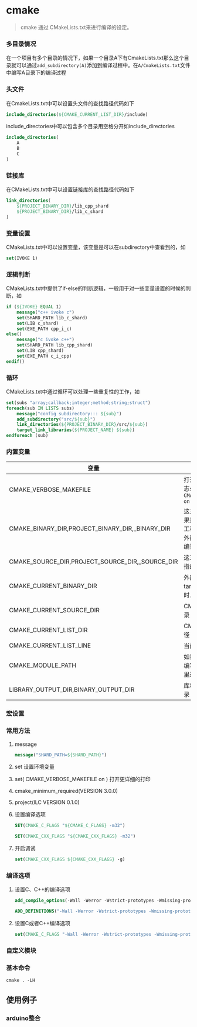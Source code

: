 cmake
=====
> cmake 通过 CMakeLists.txt来进行编译的设定。

### 多目录情况

在一个项目有多个目录的情况下，如果一个目录A下有CmakeLists.txt那么这个目录就可以通过`add_subdirectory(A)`添加到编译过程中。在`A/CmakeLists.txt`文件中编写A目录下的编译过程

### 头文件

在CmakeLists.txt中可以设置头文件的查找路径代码如下

```cmake
include_directories(${CMAKE_CURRENT_LIST_DIR}/include)
```

include_directories中可以包含多个目录用空格分开如include_directories

```cmake
include_directories(
	A
	B
	C
)
```

### 链接库

在CMakeLists.txt中可以设置链接库的查找路径代码如下

```cmake
link_directories(
    ${PROJECT_BINARY_DIR}/lib_cpp_shard
    ${PROJECT_BINARY_DIR}/lib_c_shard
)
```



### 变量设置

CMakeLists.txt中可以设置变量，该变量是可以在subdirectory中查看到的，如

```cmake
set(IVOKE 1)
```

### 逻辑判断

CMakeLists.txt中提供了if-else的判断逻辑，一般用于对一些变量设置的时候的判断，如

```cmake
if (${IVOKE} EQUAL 1)
    message("c++ ivoke c")
    set(SHARD_PATH lib_c_shard)
    set(LIB c_shard)
    set(EXE_PATH cpp_i_c)
else()
    message("c ivoke c++")
    set(SHARD_PATH lib_cpp_shard)
    set(LIB cpp_shard)
    set(EXE_PATH c_i_cpp)
endif()
```



### 循环

CMakeLists.txt中通过循环可以处理一些重复性的工作，如

```cmake
set(subs "array;callback;integer;method;string;struct")
foreach(sub IN LISTS subs)
    message("config subdirectory::: ${sub}")
    add_subdirectory("src/${sub}")
    link_directories(${PROJECT_BINARY_DIR}/src/${sub})
    target_link_libraries(${PROJECT_NAME} ${sub})
endforeach (sub)
```

### 内置变量

| 变量                                            | 说明                                                         |
| ----------------------------------------------- | ------------------------------------------------------------ |
| CMAKE_VERBOSE_MAKEFILE                          | 打开详细的make过程日志`set( CMAKE_VERBOSE_MAKEFILE on )`     |
| CMAKE_BINARY_DIR,PROJECT_BINARY_DIR,_BINARY_DIR | 这三个变量内容一致，如果是内部编译，就指的是工程的顶级目录，如果是外部编译，指的就是工程编译发生的目录 |
| CMAKE_SOURCE_DIR,PROJECT_SOURCE_DIR,_SOURCE_DIR | 这三个变量内容一致，都指的是工程的顶级目录                   |
| CMAKE_CURRENT_BINARY_DIR                        | 外部编译时，指的是target目录，内部编译时，指的是顶级目录     |
| CMAKE_CURRENT_SOURCE_DIR                        | CMakeList.txt所在的目录                                      |
| CMAKE_CURRENT_LIST_DIR                          | CMakeList.txt的完整路径                                      |
| CMAKE_CURRENT_LIST_LINE                         | 当前所在的行                                                 |
| CMAKE_MODULE_PATH                               | 如果工程复杂，可能需要编写一些cmake模块，这里通过SET指定这个变量 |
| LIBRARY_OUTPUT_DIR,BINARY_OUTPUT_DIR            | 库和可执行的最终存放目录                                     |



### 宏设置



### 常用方法

1. message

   ```cmake
   message("SHARD_PATH=${SHARD_PATH}")
   ```

2. set 设置环境变量

3. set( CMAKE_VERBOSE_MAKEFILE on ) 打开更详细的打印

4. cmake_minimum_required(VERSION 3.0.0)

5. project(ILC VERSION 0.1.0)

6. 设置编译选项

   ```cmake
   SET(CMAKE_C_FLAGS "${CMAKE_C_FLAGS} -m32")
   
   SET(CMAKE_CXX_FLAGS "${CMAKE_CXX_FLAGS} -m32")
   ```
   
7. 开启调试

   ```cmake
   set(CMAKE_CXX_FLAGS ${CMAKE_CXX_FLAGS} -g)
   ```

   

### 编译选项

1. 设置C、C++的编译选项

   ```cmake
   add_compile_options(-Wall -Werror -Wstrict-prototypes -Wmissing-prototypes)
   ```

   ```cmake
   ADD_DEFINITIONS("-Wall -Werror -Wstrict-prototypes -Wmissing-prototypes)
   ```

2. 设置C或者C++编译选项

   ```cmake
   set(CMAKE_C_FLAGS "-Wall -Werror -Wstrict-prototypes -Wmissing-prototypes)
   ```

   

### 自定义模块



### 基本命令

`cmake . -LH`

## 使用例子

### arduino整合

